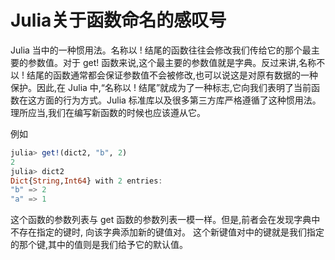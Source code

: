 # Julia关于函数命名的感叹号

Julia 当中的一种惯用法。名称以 ! 结尾的函数往往会修改我们传给它的那个最主要的参数值。对于 get! 函数来说,这个最主要的参数值就是字典。反过来讲,名称不以 ! 结尾的函数通常都会保证参数值不会被修改,也可以说这是对原有数据的一种保护。因此,在 Julia 中,“名称以 ! 结尾”就成为了一种标志,它向我们表明了当前函数在这方面的行为方式。Julia 标准库以及很多第三方库严格遵循了这种惯用法。 理所应当,我们在编写新函数的时候也应该遵从它。

例如
```julia
julia> get!(dict2, "b", 2)
2  
julia> dict2
Dict{String,Int64} with 2 entries:
"b" => 2
"a" => 1
```

这个函数的参数列表与 get 函数的参数列表一模一样。但是,前者会在发现字典中不存在指定的键时, 向该字典添加新的键值对。 这个新键值对中的键就是我们指定的那个键,其中的值则是我们给予它的默认值。